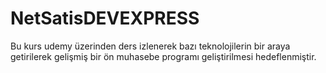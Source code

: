 # NetSatisDEVEXPRESS

Bu kurs udemy üzerinden ders izlenerek bazı teknolojilerin bir araya getirilerek gelişmiş bir ön muhasebe programı geliştirilmesi hedeflenmiştir.

